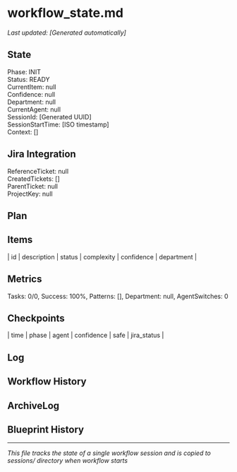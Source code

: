 # workflow_state.md
_Last updated: [Generated automatically]_

## State
Phase: INIT  
Status: READY  
CurrentItem: null  
Confidence: null  
Department: null  
CurrentAgent: null  
SessionId: [Generated UUID]  
SessionStartTime: [ISO timestamp]  
Context: []  

## Jira Integration
ReferenceTicket: null  
CreatedTickets: []  
ParentTicket: null  
ProjectKey: null  

## Plan
<!-- AI populates during BLUEPRINT phase -->

## Items
| id | description | status | complexity | confidence | department |

## Metrics
Tasks: 0/0, Success: 100%, Patterns: [], Department: null, AgentSwitches: 0

## Checkpoints
| time | phase | agent | confidence | safe | jira_status |

## Log
<!-- Real-time session log entries with timestamps -->

## Workflow History
<!-- Git commit SHA & messages, Jira ticket updates -->

## ArchiveLog
<!-- Rotated log summaries when Log > 5000 characters -->

## Blueprint History
<!-- Archived implementation plans with timestamp+ID -->

---
*This file tracks the state of a single workflow session and is copied to sessions/ directory when workflow starts*